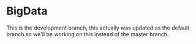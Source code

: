 # BigData

This is the development branch, this actually was updated as the default branch so we'll be working on this instead of the master branch.